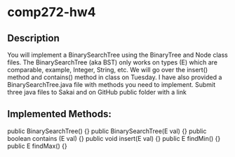 # comp272-hw4

## Description

You will implement a BinarySearchTree using the BinaryTree and Node class files.  The BinarySearchTree (aka BST) only works on types (E) which are comparable, example, Integer, String, etc.  We will go over the insert() method and contains() method in class on Tuesday.  I have also provided a BinarySearchTree.java file with methods you need to implement.  Submit three java files to Sakai and on GitHub public folder with a link

## Implemented Methods:

public BinarySearchTree() {}
public BinarySearchTree(E val) {}
public boolean contains (E val) {}
public void insert(E val) {}
public E findMin() {}
public E findMax() {}
